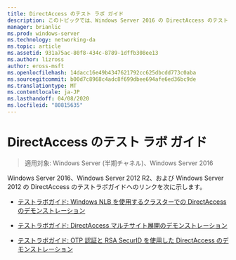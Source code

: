 ```yaml
---
title: DirectAccess のテスト ラボ ガイド
description: このトピックでは、Windows Server 2016 の DirectAccess のテストラボガイドへのリンクを示します。
manager: brianlic
ms.prod: windows-server
ms.technology: networking-da
ms.topic: article
ms.assetid: 931a75ac-80f8-434c-8789-1dffb308ee13
ms.author: lizross
author: eross-msft
ms.openlocfilehash: 14dacc16e49b4347621792cc625dbcdd773c0aba
ms.sourcegitcommit: b00d7c8968c4adc8f699dbee694afe6ed36bc9de
ms.translationtype: MT
ms.contentlocale: ja-JP
ms.lasthandoff: 04/08/2020
ms.locfileid: "80815635"
---
```

# <a name="directaccess-test-lab-guides"></a>DirectAccess のテスト ラボ ガイド

>適用対象: Windows Server (半期チャネル)、Windows Server 2016

Windows Server 2016、Windows Server 2012 R2、および Windows Server 2012 の DirectAccess のテストラボガイドへのリンクを次に示します。

- [テストラボガイド: Windows NLB を使用するクラスターでの DirectAccess のデモンストレーション](tlg-cluster-nlb/Test-Lab-Guide-Demonstrate-DirectAccess-in-a-Cluster-with-Windows-NLB.md)

- [テストラボガイド: DirectAccess マルチサイト展開のデモンストレーション](tlg-multisite/Test-Lab-Guide-Demonstrate-a-DirectAccess-Multisite-Deployment.md)

- [テストラボガイド: OTP 認証と RSA SecurID を使用した DirectAccess のデモンストレーション](tlg-otp-securid/Test-Lab-Guide-Demonstrate-DirectAccess-with-OTP-Authentication-and-RSA-SecurID.md)
